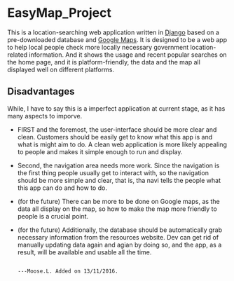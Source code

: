 # EasyMap_Project
This is a location-searching web application written in [Django](https://www.djangoproject.com/) based on a pre-downloaded database and [Google Maps](www.google.com/maps).
It is designed to be a web app to help local people check more locally necessary government location-related information. And it shows the usage and recent popular searches on the home page, and it is platform-friendly, the data and the map all displayed well on different platforms.

## Disadvantages
While, I have to say this is a imperfect application at current stage, as it has many aspects to imporve.
- FIRST and the foremost, the user-interface should be more clear and clean. Customers should be easily get to know what this app is and what is might aim to do. A clean web application is more likely appealing to people and makes it simple enough to run and display.
- Second, the navigation area needs more work. Since the navigation is the first thing people usually get to interact with, so the navigation should be more simple and clear, that is, tha navi tells the people what this app can do and how to do.
- (for the future) There can be more to be done on Google maps, as the data all display on the map, so how to make the map more friendly to people is a crucial point.
- (for the future) Additionally, the database should be automatically grab necessary information from the resources website. Dev can get rid of manually updating data again and agian by doing so, and the app, as a result, will be available and usable all the time. 

                                                                                    ---Moose.L. Added on 13/11/2016.
